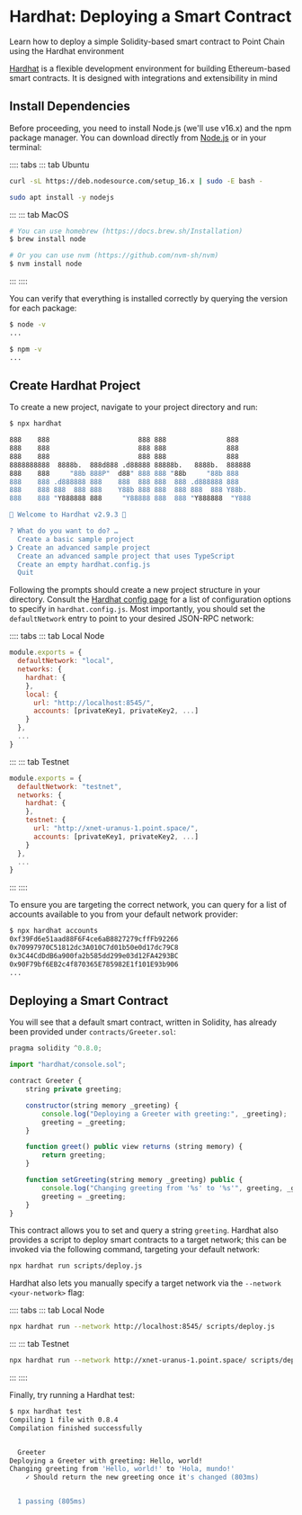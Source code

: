 <!--
order: 2
-->

# Hardhat: Deploying a Smart Contract

Learn how to deploy a simple Solidity-based smart contract to Point Chain using the Hardhat environment

[Hardhat](https://hardhat.org/) is a flexible development environment for building Ethereum-based smart contracts. It is designed with integrations and extensibility in mind

## Install Dependencies

Before proceeding, you need to install Node.js (we'll use v16.x) and the npm package manager. You can download directly from [Node.js](https://nodejs.org/en/download/) or in your terminal:

:::: tabs
::: tab Ubuntu

```bash
curl -sL https://deb.nodesource.com/setup_16.x | sudo -E bash -

sudo apt install -y nodejs
```

:::
::: tab MacOS

```bash
# You can use homebrew (https://docs.brew.sh/Installation)
$ brew install node

# Or you can use nvm (https://github.com/nvm-sh/nvm)
$ nvm install node
```

:::
::::

You can verify that everything is installed correctly by querying the version for each package:

```bash
$ node -v
...

$ npm -v
...
```

## Create Hardhat Project

To create a new project, navigate to your project directory and run:

```bash
$ npx hardhat

888    888                      888 888               888
888    888                      888 888               888
888    888                      888 888               888
8888888888  8888b.  888d888 .d88888 88888b.   8888b.  888888
888    888     "88b 888P"  d88" 888 888 "88b     "88b 888
888    888 .d888888 888    888  888 888  888 .d888888 888
888    888 888  888 888    Y88b 888 888  888 888  888 Y88b.
888    888 "Y888888 888     "Y88888 888  888 "Y888888  "Y888

👷 Welcome to Hardhat v2.9.3 👷‍

? What do you want to do? …
  Create a basic sample project
❯ Create an advanced sample project
  Create an advanced sample project that uses TypeScript
  Create an empty hardhat.config.js
  Quit
```

Following the prompts should create a new project structure in your directory. Consult the [Hardhat config page](https://hardhat.org/config/) for a list of configuration options to specify in `hardhat.config.js`. Most importantly, you should set the `defaultNetwork` entry to point to your desired JSON-RPC network:

:::: tabs
::: tab Local Node

```javascript
module.exports = {
  defaultNetwork: "local",
  networks: {
    hardhat: {
    },
    local: {
      url: "http://localhost:8545/",
      accounts: [privateKey1, privateKey2, ...]
    }
  },
  ...
}
```

:::
::: tab Testnet

```javascript
module.exports = {
  defaultNetwork: "testnet",
  networks: {
    hardhat: {
    },
    testnet: {
      url: "http://xnet-uranus-1.point.space/",
      accounts: [privateKey1, privateKey2, ...]
    }
  },
  ...
}
```

:::
::::

To ensure you are targeting the correct network, you can query for a list of accounts available to you from your default network provider:

```bash
$ npx hardhat accounts
0xf39Fd6e51aad88F6F4ce6aB8827279cffFb92266
0x70997970C51812dc3A010C7d01b50e0d17dc79C8
0x3C44CdDdB6a900fa2b585dd299e03d12FA4293BC
0x90F79bf6EB2c4f870365E785982E1f101E93b906
...
```

## Deploying a Smart Contract

You will see that a default smart contract, written in Solidity, has already been provided under `contracts/Greeter.sol`:

```javascript
pragma solidity ^0.8.0;

import "hardhat/console.sol";

contract Greeter {
    string private greeting;

    constructor(string memory _greeting) {
        console.log("Deploying a Greeter with greeting:", _greeting);
        greeting = _greeting;
    }

    function greet() public view returns (string memory) {
        return greeting;
    }

    function setGreeting(string memory _greeting) public {
        console.log("Changing greeting from '%s' to '%s'", greeting, _greeting);
        greeting = _greeting;
    }
}
```

This contract allows you to set and query a string `greeting`. Hardhat also provides a script to deploy smart contracts to a target network; this can be invoked via the following command, targeting your default network:

```bash
npx hardhat run scripts/deploy.js
```

Hardhat also lets you manually specify a target network via the `--network <your-network>` flag:

:::: tabs
::: tab Local Node

```bash
npx hardhat run --network http://localhost:8545/ scripts/deploy.js
```

:::
::: tab Testnet

```bash
npx hardhat run --network http://xnet-uranus-1.point.space/ scripts/deploy.js
```

:::
::::

Finally, try running a Hardhat test:

```bash
$ npx hardhat test
Compiling 1 file with 0.8.4
Compilation finished successfully


  Greeter
Deploying a Greeter with greeting: Hello, world!
Changing greeting from 'Hello, world!' to 'Hola, mundo!'
    ✓ Should return the new greeting once it's changed (803ms)


  1 passing (805ms)
```
